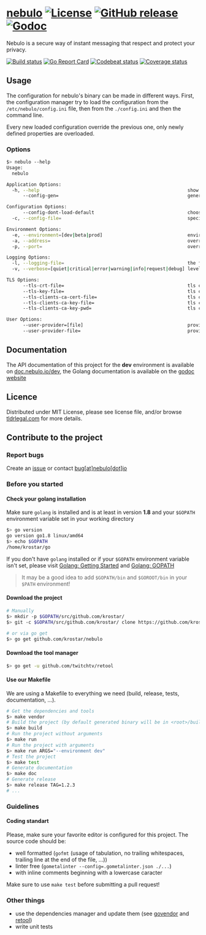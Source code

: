 # [nebulo](https://github.com/krostar/nebulo) [![License](https://img.shields.io/github/license/krostar/nebulo.svg)](https://tldrlegal.com/license/mit-license) [![GitHub release](https://img.shields.io/github/release/krostar/nebulo.svg)](https://github.com/krostar/nebulo/releases/latest) [![Godoc](https://godoc.org/github.com/krostar/nebulo?status.svg)](https://godoc.org/github.com/krostar/nebulo)

Nebulo is a secure way of instant messaging that respect and protect your privacy.

[![Build status](https://travis-ci.org/krostar/nebulo.svg?branch=dev)](https://travis-ci.org/krostar/nebulo) [![Go Report Card](https://goreportcard.com/badge/github.com/krostar/nebulo)](https://goreportcard.com/report/github.com/krostar/nebulo) [![Codebeat status](https://codebeat.co/badges/0d3bbf0b-9c5b-44b2-95ae-d29438c89730)](https://codebeat.co/projects/github-com-krostar-nebulo-dev) [![Coverage status](https://coveralls.io/repos/github/krostar/nebulo/badge.svg?branch=dev)](https://coveralls.io/github/krostar/nebulo?branch=dev)

## Usage
The configuration for nebulo's binary can be made in different ways.
First, the configuration manager try to load the configuration from the `/etc/nebulo/config.ini` file, then from the `./config.ini` and then the command line.

Every new loaded configuration override the previous one, only newly defined properties are overloaded.

### Options
```sh
$> nebulo --help
Usage:
  nebulo

Application Options:
  -h, --help                                                      show this help message
      --config-gen=                                               generate a configuration file for the actual configuration to the specified file and quit

Configuration Options:
      --config-dont-load-default                                  choose to load or not the default configuration files (default: false)
  -c, --config-file=                                              specify a configuration file (be cautious on infinite-recursive-configuration)

Environment Options:
  -e, --environment=[dev|beta|prod]                               environment to use for external services connection purpose - this parameter is required
  -a, --address=                                                  override environment address to use to listen to (default: depend on -e (environment))
  -p, --port=                                                     override environment port to use to listen to (default: depend on -e (environment))

Logging Options:
  -l, --logging-file=                                             the file where write the log (default: no file, standart output)
  -v, --verbose=[quiet|critical|error|warning|info|request|debug] level of information to write on standart output or in a file (default: debug)

TLS Options:
      --tls-crt-file=                                             tls certificate file used to encrypt communication - this parameter is required
      --tls-key-file=                                             tls certificate key used to encrypt communication - this parameter is required
      --tls-clients-ca-cert-file=                                 tls certification authority used to validate clients certificate for the tls mutual authentication - this parameter is required
      --tls-clients-ca-key-file=                                  tls certification authority key file used to validate clients certificate for the tls mutual authentication - this parameter is required
      --tls-clients-ca-key-pwd=                                   tls certification authority key password used to validate clients certificate for the tls mutual authentication (default: no password)

User Options:
      --user-provider=[file]                                      provider to use to get users informations
      --user-provider-file=                                       provider file path where users informations are stored

```


## Documentation
The API documentation of this project for the **dev** environment is available on [doc.nebulo.io/dev](https://doc.nebulo.io/dev), the Golang documentation is available on the [godoc website](https://godoc.org/github.com/krostar/nebulo)

## Licence
Distributed under MIT License, please see license file, and/or browse [tldrlegal.com](https://tldrlegal.com/license/mit-license) for more details.

## Contribute to the project
### Report bugs
Create an [issue](https://github.com/krostar/nebulo/issues) or contact [bug[at]nebulo[dot]io](mailto:bug@nebulo.io)

### Before you started
#### Check your golang installation
Make sure `golang` is installed and is at least in version **1.8** and your `$GOPATH` environment variable set in your working directory
```sh
$> go version
go version go1.8 linux/amd64
$> echo $GOPATH
/home/krostar/go
```

If you don't have `golang` installed or if your `$GOPATH` environment variable isn't set, please visit [Golang: Getting Started](https://golang.org/doc/install) and [Golang: GOPATH](https://golang.org/doc/code.html#GOPATH)

> It may be a good idea to add `$GOPATH/bin` and `$GOROOT/bin` in your `$PATH` environment!

#### Download the project
```sh
# Manually
$> mkdir -p $GOPATH/src/github.com/krostar/
$> git -c $GOPATH/src/github.com/krostar/ clone https://github.com/krostar/nebulo.git

# or via go get
$> go get github.com/krostar/nebulo
```

#### Download the tool manager
```sh
$> go get -u github.com/twitchtv/retool
```

#### Use our Makefile
We are using a Makefile to everything we need (build, release, tests, documentation, ...).
```sh
# Get the dependencies and tools
$> make vendor
# Build the project (by default generated binary will be in <root>/build/bin/nebulo)
$> make build
# Run the project without arguments
$> make run
# Run the project with arguments
$> make run ARGS="--environment dev"
# Test the project
$> make test
# Generate documentation
$> make doc
# Generate release
$> make release TAG=1.2.3
# ...
```

### Guidelines
#### Coding standart
Please, make sure your favorite editor is configured for this project. The source code should be:
- well formatted (`gofmt` (usage of tabulation, no trailing whitespaces, trailing line at the end of the file, ...))
- linter free (`gometalinter --config=.gometalinter.json ./...`)
- with inline comments beginning with a lowercase caracter

Make sure to use `make test` before submitting a pull request!

### Other things
- use the dependencies manager and update them (see [govendor](https://github.com/kardianos/govendor) and [retool](https://github.com/twitchtv/retool))
- write unit tests
